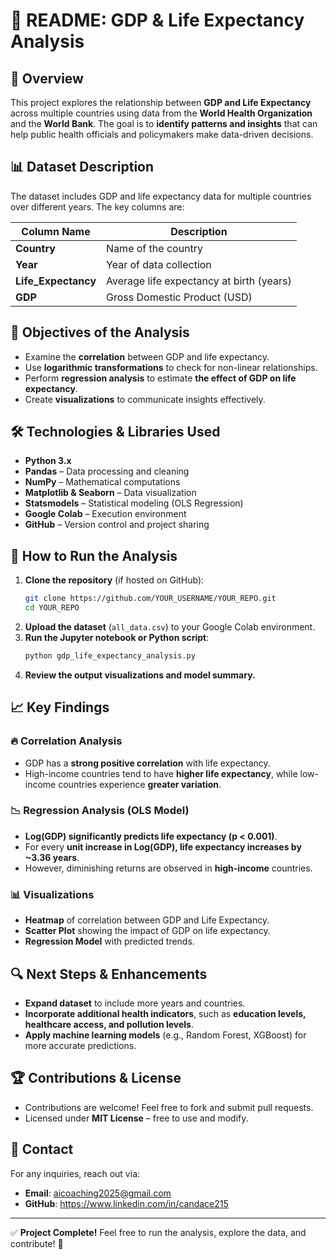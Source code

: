 # 📘 **README: GDP & Life Expectancy Analysis**  

## 📌 **Overview**  
This project explores the relationship between **GDP and Life Expectancy** across multiple countries using data from the **World Health Organization** and the **World Bank**. The goal is to **identify patterns and insights** that can help public health officials and policymakers make data-driven decisions.

## 📊 **Dataset Description**  
The dataset includes GDP and life expectancy data for multiple countries over different years. The key columns are:

| Column Name                   | Description |
|--------------------------------|-------------|
| **Country**                   | Name of the country |
| **Year**                      | Year of data collection |
| **Life_Expectancy**           | Average life expectancy at birth (years) |
| **GDP**                       | Gross Domestic Product (USD) |

## 🎯 **Objectives of the Analysis**
- Examine the **correlation** between GDP and life expectancy.
- Use **logarithmic transformations** to check for non-linear relationships.
- Perform **regression analysis** to estimate **the effect of GDP on life expectancy**.
- Create **visualizations** to communicate insights effectively.

## 🛠 **Technologies & Libraries Used**
- **Python 3.x**
- **Pandas** – Data processing and cleaning
- **NumPy** – Mathematical computations
- **Matplotlib & Seaborn** – Data visualization
- **Statsmodels** – Statistical modeling (OLS Regression)
- **Google Colab** – Execution environment
- **GitHub** – Version control and project sharing

## 📌 **How to Run the Analysis**
1. **Clone the repository** (if hosted on GitHub):
   ```bash
   git clone https://github.com/YOUR_USERNAME/YOUR_REPO.git
   cd YOUR_REPO
   ```
2. **Upload the dataset** (`all_data.csv`) to your Google Colab environment.
3. **Run the Jupyter notebook or Python script**:
   ```bash
   python gdp_life_expectancy_analysis.py
   ```
4. **Review the output visualizations and model summary.**

## 📈 **Key Findings**
### 🔥 **Correlation Analysis**
- GDP has a **strong positive correlation** with life expectancy.
- High-income countries tend to have **higher life expectancy**, while low-income countries experience **greater variation**.

### 📉 **Regression Analysis (OLS Model)**
- **Log(GDP) significantly predicts life expectancy (p < 0.001)**.
- For every **unit increase in Log(GDP), life expectancy increases by ~3.36 years**.
- However, diminishing returns are observed in **high-income** countries.

### 📊 **Visualizations**
- **Heatmap** of correlation between GDP and Life Expectancy.
- **Scatter Plot** showing the impact of GDP on life expectancy.
- **Regression Model** with predicted trends.

## 🔍 **Next Steps & Enhancements**
- **Expand dataset** to include more years and countries.
- **Incorporate additional health indicators**, such as **education levels, healthcare access, and pollution levels**.
- **Apply machine learning models** (e.g., Random Forest, XGBoost) for more accurate predictions.

## 🏆 **Contributions & License**
- Contributions are welcome! Feel free to fork and submit pull requests.
- Licensed under **MIT License** – free to use and modify.

## 📩 **Contact**
For any inquiries, reach out via:
- **Email**: aicoaching2025@gmail.com
- **GitHub**: https://www.linkedin.com/in/candace215

---

✅ **Project Complete!** Feel free to run the analysis, explore the data, and contribute! 🚀
